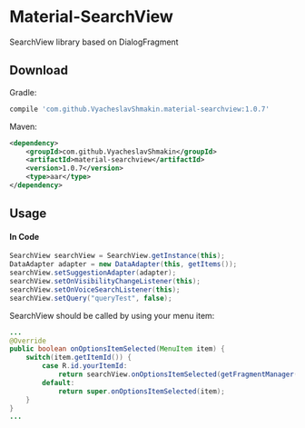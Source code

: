 # Material-SearchView
SearchView library based on DialogFragment

Download
--------

Gradle:

```groovy
compile 'com.github.VyacheslavShmakin.material-searchview:1.0.7'
```

Maven:

```xml
<dependency>
    <groupId>com.github.VyacheslavShmakin</groupId>
    <artifactId>material-searchview</artifactId>
    <version>1.0.7</version>
    <type>aar</type>
</dependency>
```


Usage
-----
#### In Code
``` java
SearchView searchView = SearchView.getInstance(this);
DataAdapter adapter = new DataAdapter(this, getItems());
searchView.setSuggestionAdapter(adapter);
searchView.setOnVisibilityChangeListener(this);
searchView.setOnVoiceSearchListener(this);
searchView.setQuery("queryTest", false);
```

SearchView should be called by using your menu item:
``` java
...
@Override
public boolean onOptionsItemSelected(MenuItem item) {
    switch(item.getItemId()) {
        case R.id.yourItemId:
            return searchView.onOptionsItemSelected(getFragmentManager(), item);
        default:
            return super.onOptionsItemSelected(item);
    }
}
...
```

